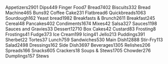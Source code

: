Appetizers2901
 Dips449
 Finger Food7
Bread7402
 Biscuits332
 Bread Machine465
 Buns92
 Coffee Cake231
 Flatbread6
Quickbreads1063
 Sourdough162
 Yeast bread1982
Breakfasts & Brunch2611
 Breakfast245
 Cereal48
 Pancakes402
Condiments1674
 Mixes42
 Salsa327
 Sauces1198
 Sauces and Gravies33
Dessert12710
 Box Cakes42
 Custard83
 Frosting8
 Frostings41
 Fudge373
 Ice Cream199
 Icing41
 Jello213
 Puddings391
 Sherbet22
 Tortes37
Lunch759
 Sandwiches530
Main Dish12888
 Stir-Fry113
Salad2498
 Dressings162
Side Dish3697
Beverages1305
 Relishes206
 Spreads166
Snacks605
 Crackers18
Soups & Stews1705
 Chowder276
 Dumplings157
 Stews
